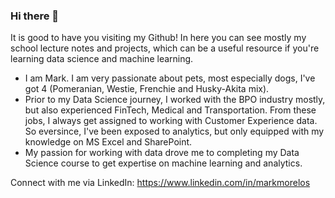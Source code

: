 ### Hi there 👋

It is good to have you visiting my Github! In here you can see mostly my school lecture notes and projects, which can be a useful resource if you're learning data science and machine learning.

- I am Mark. I am very passionate about pets, most especially dogs, I've got 4 (Pomeranian, Westie, Frenchie and Husky-Akita mix).
- Prior to my Data Science journey, I worked with the BPO industry mostly, but also experienced FinTech, Medical and Transportation. From these jobs, I always get assigned to working with Customer Experience data. So eversince, I've been exposed to analytics, but only equipped with my knowledge on MS Excel and SharePoint.
- My passion for working with data drove me to completing my Data Science course to get expertise on machine learning and analytics.

Connect with me via LinkedIn: https://www.linkedin.com/in/markmorelos

<!--
**mark-morelos/mark-morelos** is a ✨ _special_ ✨ repository because its `README.md` (this file) appears on your GitHub profile.

Here are some ideas to get you started:

- 🔭 I’m currently working on ...
- 🌱 I’m currently learning ...
- 👯 I’m looking to collaborate on ...
- 🤔 I’m looking for help with ...
- 💬 Ask me about ...
- 📫 How to reach me: ...
- 😄 Pronouns: ...
- ⚡ Fun fact: ...
-->
